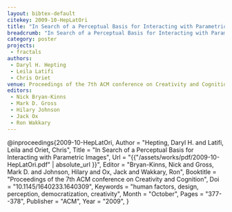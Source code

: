 ```yaml
---
layout: bibtex-default
citekey: 2009-10-HepLatOri
title: "In Search of a Perceptual Basis for Interacting with Parametric Images (2009)"
breadcrumb: "In Search of a Perceptual Basis for Interacting with Parametric Images (2009)"
category: poster
projects:
 - fractals
authors:
 - Daryl H. Hepting
 - Leila Latifi
 - Chris Oriet
venue: Proceedings of the 7th ACM conference on Creativity and Cognition
editors:
 - Nick Bryan-Kinns
 - Mark D. Gross
 - Hilary Johnson
 - Jack Ox
 - Ron Wakkary
---
```

@inproceedings{2009-10-HepLatOri,
	Author =  "Hepting, Daryl H. and Latifi, Leila and Oriet, Chris",
	Title =  "In Search of a Perceptual Basis for Interacting with Parametric Images",
	Url = \"{{"/assets/works/pdf/2009-10-HepLatOri.pdf" | absolute_url }}\",
	Editor =  "Bryan-Kinns, Nick and Gross, Mark D. and Johnson, Hilary and Ox, Jack and Wakkary, Ron",
	Booktitle =  "Proceedings of the 7th ACM conference on Creativity and Cognition",
	Doi =  "10.1145/1640233.1640309",
	Keywords =  "human factors, design, perception, democratization, creativity",
	Month =  "October",
	Pages =  "377--378",
	Publisher =  "ACM",
	Year =  "2009",
}
